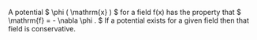 A potential $ \phi ( \mathrm{x} ) $ for a field f(x) has the property
that $ \mathrm{f} = - \nabla \phi . $ If a potential exists for a given
field then that field is conservative.
